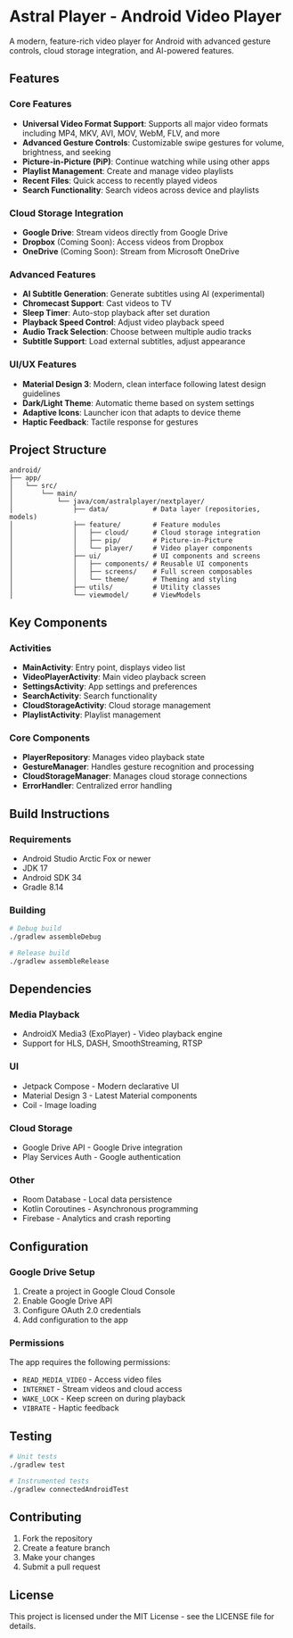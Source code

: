 # Astral Player - Android Video Player

A modern, feature-rich video player for Android with advanced gesture controls, cloud storage integration, and AI-powered features.

## Features

### Core Features
- **Universal Video Format Support**: Supports all major video formats including MP4, MKV, AVI, MOV, WebM, FLV, and more
- **Advanced Gesture Controls**: Customizable swipe gestures for volume, brightness, and seeking
- **Picture-in-Picture (PiP)**: Continue watching while using other apps
- **Playlist Management**: Create and manage video playlists
- **Recent Files**: Quick access to recently played videos
- **Search Functionality**: Search videos across device and playlists

### Cloud Storage Integration
- **Google Drive**: Stream videos directly from Google Drive
- **Dropbox** (Coming Soon): Access videos from Dropbox
- **OneDrive** (Coming Soon): Stream from Microsoft OneDrive

### Advanced Features
- **AI Subtitle Generation**: Generate subtitles using AI (experimental)
- **Chromecast Support**: Cast videos to TV
- **Sleep Timer**: Auto-stop playback after set duration
- **Playback Speed Control**: Adjust video playback speed
- **Audio Track Selection**: Choose between multiple audio tracks
- **Subtitle Support**: Load external subtitles, adjust appearance

### UI/UX Features
- **Material Design 3**: Modern, clean interface following latest design guidelines
- **Dark/Light Theme**: Automatic theme based on system settings
- **Adaptive Icons**: Launcher icon that adapts to device theme
- **Haptic Feedback**: Tactile response for gestures

## Project Structure

```
android/
├── app/
│   └── src/
│       └── main/
│           └── java/com/astralplayer/nextplayer/
│               ├── data/           # Data layer (repositories, models)
│               ├── feature/        # Feature modules
│               │   ├── cloud/      # Cloud storage integration
│               │   ├── pip/        # Picture-in-Picture
│               │   └── player/     # Video player components
│               ├── ui/             # UI components and screens
│               │   ├── components/ # Reusable UI components
│               │   ├── screens/    # Full screen composables
│               │   └── theme/      # Theming and styling
│               ├── utils/          # Utility classes
│               └── viewmodel/      # ViewModels
```

## Key Components

### Activities
- **MainActivity**: Entry point, displays video list
- **VideoPlayerActivity**: Main video playback screen
- **SettingsActivity**: App settings and preferences
- **SearchActivity**: Search functionality
- **CloudStorageActivity**: Cloud storage management
- **PlaylistActivity**: Playlist management

### Core Components
- **PlayerRepository**: Manages video playback state
- **GestureManager**: Handles gesture recognition and processing
- **CloudStorageManager**: Manages cloud storage connections
- **ErrorHandler**: Centralized error handling

## Build Instructions

### Requirements
- Android Studio Arctic Fox or newer
- JDK 17
- Android SDK 34
- Gradle 8.14

### Building
```bash
# Debug build
./gradlew assembleDebug

# Release build
./gradlew assembleRelease
```

## Dependencies

### Media Playback
- AndroidX Media3 (ExoPlayer) - Video playback engine
- Support for HLS, DASH, SmoothStreaming, RTSP

### UI
- Jetpack Compose - Modern declarative UI
- Material Design 3 - Latest Material components
- Coil - Image loading

### Cloud Storage
- Google Drive API - Google Drive integration
- Play Services Auth - Google authentication

### Other
- Room Database - Local data persistence
- Kotlin Coroutines - Asynchronous programming
- Firebase - Analytics and crash reporting

## Configuration

### Google Drive Setup
1. Create a project in Google Cloud Console
2. Enable Google Drive API
3. Configure OAuth 2.0 credentials
4. Add configuration to the app

### Permissions
The app requires the following permissions:
- `READ_MEDIA_VIDEO` - Access video files
- `INTERNET` - Stream videos and cloud access
- `WAKE_LOCK` - Keep screen on during playback
- `VIBRATE` - Haptic feedback

## Testing

```bash
# Unit tests
./gradlew test

# Instrumented tests
./gradlew connectedAndroidTest
```

## Contributing

1. Fork the repository
2. Create a feature branch
3. Make your changes
4. Submit a pull request

## License

This project is licensed under the MIT License - see the LICENSE file for details.